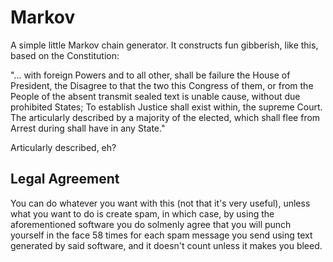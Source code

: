 # Markov

A simple little Markov chain generator. It constructs fun gibberish, like this, based on the Constitution:

"... with foreign Powers and to all other, shall be failure the House of President, the Disagree to that the two this Congress of them, or from the People of the absent transmit sealed text is unable cause, without due prohibited States; To establish Justice shall exist within, the supreme Court. The articularly described by a majority of the elected, which shall flee from Arrest during shall have in any State."

Articularly described, eh?

## Legal Agreement

You can do whatever you want with this (not that it's very useful), unless what you want to do is create spam, in which case, by using the aforementioned software you do solmenly agree that you will punch yourself in the face 58 times for each spam message you send using text generated by said software, and it doesn't count unless it makes you bleed.
